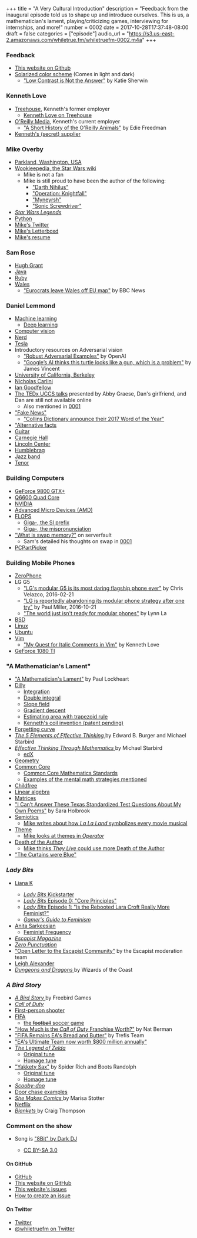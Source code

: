 +++
title = "A Very Cultural Introduction"
description = "Feedback from the inaugural episode told us to shape up and introduce ourselves. This is us, a mathematician's lament, playing/criticizing games, interviewing for internships, and more!"
number = 0002
date = 2017-10-28T17:37:48-08:00
draft = false
categories = ["episode"]
audio_url = "https://s3.us-east-2.amazonaws.com/whiletrue.fm/whiletruefm-0002.m4a"
+++

<h3 id="feedback">Feedback</h3>
<ul>
    <li>
        <a href="https://github.com/whiletruefm/whiletruefm.github.io/tree/master/episode">This website on Github</a>
    </li>
    <li>
        <a href="https://www.nngroup.com/articles/low-contrast/">Solarized color scheme</a> (Comes in light and dark)
        <ul>
            <li>
                <a href="https://www.nngroup.com/articles/low-contrast/">&quot;Low Contrast is Not the Answer&quot;</a> by Katie Sherwin</li>
        </ul>
    </li>
</ul>
<h3 id="kenneth-love">Kenneth Love</h3>
<ul>
    <li>
        <a href="https://teamtreehouse.com">Treehouse</a>, Kenneth's former employer
        <ul>
            <li>
                <a href="https://teamtreehouse.com/kennethlove">Kenneth Love on Treehouse</a>
            </li>
        </ul>
    </li>
    <li>
        <a href="https://www.oreilly.com">O'Reilly Media</a>, Kenneth's current employer
        <ul>
            <li>
                <a href="http://animals.oreilly.com/origin-of-species/">&quot;A Short History of the O'Reilly Animals&quot;</a> by Edie Freedman</li>
        </ul>
    </li>
    <li>
        <a href="http://www.partycity.com/category/costume+accessories/all+accessories/beards+mustaches.do">Kenneth's (secret) supplier</a>
    </li>
</ul>
<h3 id="mike-overby">Mike Overby</h3>
<ul>
    <li>
        <a href="https://en.wikipedia.org/wiki/Parkland,_Washington">Parkland, Washington, USA</a>
    </li>
    <li>
        <a href="http://starwars.wikia.com/wiki/Main_Page">Wookieepedia, the Star Wars wiki</a>
        <ul>
            <li>Mike is not a fan</li>
            <li>Mike is still proud to have been the author of the following:
                <ul>
                    <li>
                        <a href="http://starwars.wikia.com/wiki/Darth_Nihilus">&quot;Darth Nihilus&quot;</a>
                    </li>
                    <li>
                        <a href="http://starwars.wikia.com/wiki/Operation:_Knightfall">&quot;Operation: Knightfall&quot;</a>
                    </li>
                    <li>
                        <a href="http://starwars.wikia.com/wiki/Myneyrsh">&quot;Myneyrsh&quot;</a>
                    </li>
                    <li>
                        <a href="http://starwars.wikia.com/wiki/Sonic_Screwdriver">&quot;Sonic Screwdriver&quot;</a>
                    </li>
                </ul>
            </li>
        </ul>
    </li>
    <li>
        <a href="http://www.starwars.com/news/the-legendary-star-wars-expanded-universe-turns-a-new-page">
            <em>Star Wars Legends</em>
        </a>
    </li>
    <li>
        <a href="https://www.python.org">Python</a>
    </li>
    <li>
        <a href="https://www.twitter.com/lethargilistic">Mike's Twitter</a>
    </li>
    <li>
        <a href="https://www.letterboxd.com/lethargilistic">Mike's Letterboxd</a>
    </li>
    <li>
        <a href="../assets/0002-mike-overby-resume.pdf">Mike's resume</a>
    </li>
</ul>
<h3 id="sam-rose">Sam Rose</h3>
<ul>
    <li>
        <a href="https://youtu.be/tp_Fw5oDMao?t=981">Hugh Grant</a>
    </li>
    <li>
        <a href="https://www.oracle.com/java/index.html">Java</a>
    </li>
    <li>
        <a href="https://www.ruby-lang.org/">Ruby</a>
    </li>
    <li>
        <a href="http://www.wales.com">Wales</a>
        <ul>
            <li>
                <a href="http://news.bbc.co.uk/2/hi/uk_news/wales/3715512.stm">&quot;Eurocrats leave Wales off EU map&quot;</a> by BBC News</li>
        </ul>
    </li>
</ul>
<h3 id="daniel-lemmond">Daniel Lemmond</h3>
<ul>
    <li>
        <a href="https://en.wikipedia.org/wiki/Machine_learning">Machine learning</a>
        <ul>
            <li>
                <a href="https://en.wikipedia.org/wiki/Deep_learning">Deep learning</a>
            </li>
        </ul>
    </li>
    <li>
        <a href="https://en.wikipedia.org/wiki/Computer_vision">Computer vision</a>
    </li>
    <li>
        <a href="http://seuss.wikia.com/wiki/Nerd">Nerd</a>
    </li>
    <li>
        <a href="https://www.tesla.com">Tesla</a>
    </li>
    <li>Introductory resources on Adversarial vision
        <ul>
            <li>
                <a href="https://blog.openai.com/robust-adversarial-inputs/">&quot;Robust Adversarial Examples&quot;</a> by OpenAI</li>
            <li>
                <a href="https://www.theverge.com/2017/11/2/16597276/google-ai-image-attacks-adversarial-turtle-rifle-3d-printed">&quot;Google’s AI thinks this turtle looks like a gun, which is a problem&quot;</a> by James Vincent</li>
        </ul>
    </li>
    <li>
        <a href="http://www.berkeley.edu">University of California, Berkeley</a>
    </li>
    <li>
        <a href="http://nicholas.carlini.com">Nicholas Carlini</a>
    </li>
    <li>
        <a href="http://www.iangoodfellow.com">Ian Goodfellow</a>
    </li>
    <li>
        <a href="http://tedxuccs.com/presenters/">The TEDx UCCS talks</a> presented by Abby Graese, Dan's girlfriend, and Dan are still not available online
        <ul>
            <li>Also mentioned in
                <a href="./0001/html">0001</a>
            </li>
        </ul>
    </li>
    <li>
        <a href="https://en.wikipedia.org/wiki/Fake_news">&quot;Fake News&quot;</a>
        <ul>
            <li>
                <a href="https://www.youtube.com/watch?v=YF8feDHBTV8">&quot;Collins Dictionary announce their 2017 Word of the Year&quot;</a>
            </li>
        </ul>
    </li>
    <li>
        <a href="https://en.wikipedia.org/wiki/Alternative_facts">&quot;Alternative facts</a>
    </li>
    <li>
        <a href="https://en.wikipedia.org/wiki/Guitar">Guitar</a>
    </li>
    <li>
        <a href="https://www.carnegiehall.org">Carnegie Hall</a>
    </li>
    <li>
        <a href="http://www.lincolncenter.org">Lincoln Center</a>
    </li>
    <li>
        <a href="https://www.collinsdictionary.com/dictionary/english/humblebrag">Humblebrag</a>
    </li>
    <li>
        <a href="https://en.wikipedia.org/wiki/Jazz_band">Jazz band</a>
    </li>
    <li>
        <a href="https://en.wikipedia.org/wiki/Tenor">Tenor</a>
    </li>
</ul>
<h3 id="building-computers">Building Computers</h3>
<ul>
    <li>
        <a href="https://www.geforce.com/hardware/desktop-gpus/geforce-9800-gtx-plus">GeForce 9800 GTX+</a>
    </li>
    <li>
        <a href="https://ark.intel.com/products/29765/Intel-Core2-Quad-Processor-Q6600-8M-Cache-2_40-GHz-1066-MHz-FSB">Q6600 Quad Core</a>
    </li>
    <li>
        <a href="http://www.nvidia.com">NVIDIA</a>
    </li>
    <li>
        <a href="www.amd.com">Advanced Micro Devices (AMD)</a>
    </li>
    <li>
        <a href="https://en.wikipedia.org/wiki/FLOPS">FLOPS</a>
        <ul>
            <li>
                <a href="https://en.wikipedia.org/wiki/Giga-">Giga-, the SI prefix</a>
            </li>
            <li>
                <a href="https://youtu.be/f-77xulkB_U?t=65">Giga-, the mispronunciation</a>
            </li>
        </ul>
    </li>
    <li>
        <a href="https://serverfault.com/questions/48486/what-is-swap-memory">&quot;What is swap memory?&quot;</a> on serverfault
        <ul>
            <li>Sam's detailed his thoughts on swap in
                <a href="./0001.html">0001</a>
            </li>
        </ul>
    </li>
    <li>
        <a href="https://pcpartpicker.com">PCPartPicker</a>
    </li>
</ul>
<h3 id="building-mobile-phones">Building Mobile Phones</h3>
<ul>
    <li>
        <a href="https://www.crowdsupply.com/arsenijs/zerophone">ZeroPhone</a>
    </li>
    <li>LG G5
        <ul>
            <li>
                <a href="https://www.engadget.com/2016/02/21/lg-g5-modular-official/">&quot;LG's modular G5 is its most daring flagship phone ever&quot;</a> by Chris Velazco, 2016-02-21</li>
            <li>
                <a href="https://www.theverge.com/circuitbreaker/2016/10/21/13362240/lg-g5-abandoning-modular-phone-android-strategy">&quot;LG is reportedly abandoning its modular phone strategy after one try&quot;</a> by Paul Miller, 2016-10-21</li>
            <li>
                <a href="https://www.cnet.com/news/google-lg-lenovo-modular-phones/">&quot;The world just isn't ready for modular phones&quot;</a> by Lynn La</li>
        </ul>
    </li>
    <li>
        <a href="http://www.bsd.org">BSD</a>
    </li>
    <li>
        <a href="https://www.kernel.org">Linux</a>
    </li>
    <li>
        <a href="https://www.ubuntu.com">Ubuntu</a>
    </li>
    <li>
        <a href="http://www.vim.org">Vim</a>
        <ul>
            <li>
                <a href="https://thekennethlove.com/2017/10/my-quest-for-italic-comments-in-vim/">&quot;My Quest for Italic Comments in Vim&quot;</a> by Kenneth Love</li>
        </ul>
    </li>
    <li>
        <a href="https://www.evga.com/articles/01092/evga-geforce-gtx-1080-ti/">GeForce 1080 TI</a>
    </li>
</ul>
<h3 id="a-mathematicians-lament">&quot;A Mathematician's Lament&quot;</h3>
<ul>
    <li>
        <a href="https://www.maa.org/external_archive/devlin/LockhartsLament.pdf">&quot;A Mathematician's Lament&quot;</a> by Paul Lockheart</li>
    <li>
        <a href="../assets/0002-dilly.png">Dilly</a>
        <ul>
            <li>
                <a href="https://en.wikipedia.org/wiki/Integral">Integration</a>
            </li>
            <li>
                <a href="https://en.wikipedia.org/wiki/Multiple_integral">Double integral</a>
            </li>
            <li>
                <a href="https://en.wikipedia.org/wiki/Slope_field">Slope field</a>
            </li>
            <li>
                <a href="https://en.wikipedia.org/wiki/Gradient_descent">Gradient descent</a>
            </li>
            <li>
                <a href="http://www.dummies.com/education/math/calculus/how-to-approximate-area-with-the-trapezoid-rule/">Estimating area with trapezoid rule</a>
            </li>
            <li>
                <a href="https://en.wikipedia.org/wiki/Tape_measure">Kenneth's coil invention (patent pending)</a>
            </li>
        </ul>
    </li>
    <li>
        <a href="https://en.wikipedia.org/wiki/Forgetting_curve">Forgetting curve</a>
    </li>
    <li>
        <a href="https://press.princeton.edu/titles/9810.html">
            <em>The 5 Elements of Effective Thinking</em>
        </a> by Edward B. Burger and Michael Starbird</li>
    <li>
        <a href="https://press.princeton.edu/titles/9810.html">
            <em>Effective Thinking Through Mathematics</em>
        </a> by Michael Starbird
        <ul>
            <li>
                <a href="https://www.edx.org">edX</a>
            </li>
        </ul>
    </li>
    <li>
        <a href="https://en.wikipedia.org/wiki/Geometry">Geometry</a>
    </li>
    <li>
        <a href="http://www.corestandards.org">Common Core</a>
        <ul>
            <li>
                <a href="http://www.corestandards.org/Math/">Common Core Mathematics Standards</a>
            </li>
            <li>
                <a href="http://schoolimprovement.com/common-core-lesson-mental-strategies-for-adding-two-digit-numbers/">Examples of the mental math strategies mentioned</a>
            </li>
        </ul>
    </li>
    <li>
        <a href="https://www.reddit.com/r/childfree/">Childfree</a>
    </li>
    <li>
        <a href="https://en.wikipedia.org/wiki/Linear_algebra">Linear algebra</a>
    </li>
    <li>
        <a href="https://en.wikipedia.org/wiki/Matrix_(mathematics)">Matrices</a>
    </li>
    <li>
        <a href="https://www.huffingtonpost.com/entry/standardized-tests-are-so-bad-i-cant-answer-these_us_586d5517e4b0c3539e80c341">&quot;I Can’t Answer These Texas Standardized Test Questions About My Own Poems&quot;</a> by Sara Holbrook</li>
    <li>
        <a href="https://en.wikipedia.org/wiki/Semiotics">Semiotics</a>
        <ul>
            <li>
                <a href="https://letterboxd.com/lethargilistic/film/la-la-land/">Mike writes about how
                    <em>La La Land</em> symbolizes every movie musical</a>
            </li>
        </ul>
    </li>
    <li>
        <a href="https://en.wikipedia.org/wiki/Theme_(narrative)">Theme</a>
        <ul>
            <li>
                <a href="https://letterboxd.com/lethargilistic/film/operator-2016/">Mike looks at themes in
                    <i>Operator</i>
                </a>
            </li>
        </ul>
    </li>
    <li>
        <a href="https://en.wikipedia.org/wiki/The_Death_of_the_Author">Death of the Author</a>
        <ul>
            <li>
                <a href="https://letterboxd.com/lethargilistic/film/they-live/">Mike thinks
                    <em>They Live</em> could use more Death of the Author</a>
            </li>
        </ul>
    </li>
    <li>
        <a href="https://imgur.com/gallery/QWGrU">&quot;The Curtains were Blue&quot;</a>
    </li>
</ul>
<h3 id="lady-bits">
    <em>Lady Bits</em>
</h3>
<ul>
    <li>
        <a href="http://www.lianakerzner.com">Liana K</a>
    </li>
    <ul>
        <li>
            <a href="https://www.kickstarter.com/projects/1221065590/lady-bits-by-liana-kerzner">
                <em>Lady Bits</em> Kickstarter</a>
        </li>
        <li>
            <a href="https://www.youtube.com/watch?v=S4eoJkpdz74">
                <em>Lady Bits</em> Episode 0: &quot;Core Principles&quot;</a>
        </li>
        <li>
            <a href="https://www.youtube.com/watch?v=kJMj3B1BFko">
                <em>Lady Bits</em> Episode 1: &quot;Is the Rebooted Lara Croft Really More Feminist?&quot;</a>
        </li>
        <li>
            <a href="https://www.youtube.com/playlist?list=PLf9ZVzFaBzHl1HQPeOBIGLTIf7B5i42iV">
                <em>Gamer's Guide to Feminism</em>
            </a>
        </li>
    </ul>
    <li>
        <a href="https://en.wikipedia.org/wiki/Anita_Sarkeesian">Anita Sarkeesian</a>
        <ul>
            <li>
                <a href="https://feministfrequency.com">Feminist Frequency</a>
            </li>
        </ul>
    </li>
    <li>
        <a href="http://www.escapistmagazine.com">
            <i>Escapist Magazine</i>
        </a>
    </li>
    <li>
        <a href="http://www.escapistmagazine.com/videos/view/zero-punctuation">
            <i>Zero Punctuation</i>
        </a>
    </li>
    <li>
        <a href="http://www.escapistmagazine.com/news/view/171005-Open-Letter-to-The-Escapist-Community">&quot;Open Letter to the Escapist Community&quot;</a> by the Escapist moderation team</li>
    <li>
        <a href="https://leighalexander.net">Leigh Alexander</a>
    </li>
    <li>
        <a href="http://dnd.wizards.com">
            <em>Dungeons and Dragons</em>
        </a> by Wizards of the Coast</li>
</ul>
<h3 id="a-bird-story">
    <i>A Bird Story</i>
</h3>
<ul>
    <li>
        <a href="http://freebirdgames.com/games/a-bird-story/">
            <em>A Bird Story</em>
        </a> by Freebird Games</li>
    <li>
        <a href="www.callofduty.com/">
            <em>Call of Duty</em>
        </a>
    </li>
    <li>
        <a href="https://en.wikipedia.org/wiki/First-person_shooter">First-person shooter</a>
    </li>
    <li>
        <a href="https://www.easports.com/fifa">FIFA</a>
        <ul>
            <li>
                <a href="https://www.theatlantic.com/international/archive/2014/06/why-we-call-soccer-soccer/372771/">the
                    <del>football</del> soccer game</a>
            </li>
        </ul>
    </li>
    <li>
        <a href="http://moneyinc.com/call-of-duty-franchise/">&quot;How Much is the
            <em>Call of Duty</em> Franchise Worth?&quot;</a> by Nat Berman</li>
    <li>
        <a href="https://www.forbes.com/sites/greatspeculations/2017/10/10/fifa-remains-eas-bread-and-butter/#54575ea21401">&quot;FIFA Remains EA's Bread and Butter&quot;</a> by Trefis Team</li>
    <li>
        <a href="http://www.gamesindustry.biz/articles/2017-03-01-eas-ultimate-team-now-worth-USD800-million-annually">&quot;EA's Ultimate Team now worth $800 million annually&quot;</a>
    </li>
    <li>
        <a href="http://www.zelda.com">
            <em>The Legend of Zelda</em>
        </a>
        <ul>
            <li>
                <a href="https://www.youtube.com/watch?v=7A0ida_hYxI">Original tune</a>
            </li>
            <li>
                <a href="https://freebirdgames.bandcamp.com/track/muffins-cue">Homage tune</a>
            </li>
        </ul>
    </li>
    <li>
        <a href="https://en.wikipedia.org/wiki/Yakety_Sax">&quot;Yakkety Sax&quot;</a> by Spider Rich and Boots Randolph
        <ul>
            <li>
                <a href="https://www.youtube.com/watch?v=ZnHmskwqCCQ">Original tune</a>
            </li>
            <li>
                <a href="https://freebirdgames.bandcamp.com/track/raggedy-sax">Homage tune</a>
            </li>
        </ul>
    </li>
    <li>
        <a href="https://en.wikipedia.org/wiki/Scooby-Doo">
            <em>Scooby-doo</em>
        </a>
    </li>
    <li>
        <a href="https://www.youtube.com/watch?v=ud9tQh2Icj8">Door chase examples</a>
    </li>
    <li>
        <a href="http://sequart.org/movies/6/she-makes-comics/">
            <em>She Makes Comics</em>
        </a> by Marisa Stotter</li>
    <li>
        <a href="https://www.netflix.com">Netflix</a>
    </li>
    <li>
        <a href="https://www.drawnandquarterly.com/blankets">
            <em>Blankets</em>
        </a> by Craig Thompson</li>
</ul>
<h3 id="comment-on-the-show">Comment on the show</h3>
<ul>
    <li>Song is
        <a href="https://archive.org/details/TDC034/02.8bit.mp3">"8Bit" by Dark DJ
            <a>
    </li>
    <ul>
        <li>
            <a href="https://creativecommons.org/licenses/by-sa/3.0/">CC BY-SA 3.0</a>
        </li>
    </ul>
</ul>
<h4 id="on-github">On GitHub</h4>
<ul>
    <li>
        <a href="https://github.com">GitHub</a>
    </li>
    <li>
        <a href="https://github.com/whiletruefm/whiletruefm.github.io">This website on GitHub</a>
    </li>
    <li>
        <a href="https://github.com/whiletruefm/whiletruefm.github.io/issues">This website's issues</a>
    </li>
    <li>
        <a href="https://help.github.com/articles/creating-an-issue/">How to create an issue</a>
    </li>
</ul>
<h4 id="on-twitter">On Twitter</h4>
<ul>
    <li>
        <a href="https://twitter.com/">Twitter</a>
    </li>
    <li>
        <a href="https://twitter.com/whiletruefm">@whiletruefm on Twitter</a>
    </li>
</ul>